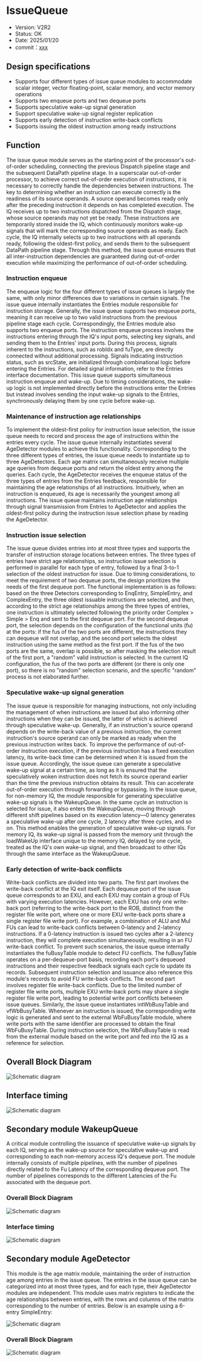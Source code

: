 # IssueQueue

- Version: V2R2
- Status: OK
- Date: 2025/01/20
- commit：[xxx](https://github.com/OpenXiangShan/XiangShan/tree/xxx)

## Design specifications

- Supports four different types of issue queue modules to accommodate scalar
  integer, vector floating-point, scalar memory, and vector memory operations
- Supports two enqueue ports and two dequeue ports
- Supports speculative wake-up signal generation
- Support speculative wake-up signal register replication
- Supports early detection of instruction write-back conflicts
- Supports issuing the oldest instruction among ready instructions

## Function

The issue queue module serves as the starting point of the processor's
out-of-order scheduling, connecting the previous Dispatch pipeline stage and the
subsequent DataPath pipeline stage. In a superscalar out-of-order processor, to
achieve correct out-of-order execution of instructions, it is necessary to
correctly handle the dependencies between instructions. The key to determining
whether an instruction can execute correctly is the readiness of its source
operands. A source operand becomes ready only after the preceding instruction it
depends on has completed execution. The IQ receives up to two instructions
dispatched from the Dispatch stage, whose source operands may not yet be ready.
These instructions are temporarily stored inside the IQ, which continuously
monitors wake-up signals that will mark the corresponding source operands as
ready. Each cycle, the IQ internally selects up to two instructions with all
operands ready, following the oldest-first policy, and sends them to the
subsequent DataPath pipeline stage. Through this method, the issue queue ensures
that all inter-instruction dependencies are guaranteed during out-of-order
execution while maximizing the performance of out-of-order scheduling.

### Instruction enqueue

The enqueue logic for the four different types of issue queues is largely the
same, with only minor differences due to variations in certain signals. The
issue queue internally instantiates the Entries module responsible for
instruction storage. Generally, the issue queue supports two enqueue ports,
meaning it can receive up to two valid instructions from the previous pipeline
stage each cycle. Correspondingly, the Entries module also supports two enqueue
ports. The instruction enqueue process involves the instructions entering
through the IQ's input ports, selecting key signals, and sending them to the
Entries' input ports. During this process, signals inherent to the instructions,
such as robIdx and fuType, are directly connected without additional processing.
Signals indicating instruction status, such as srcState, are initialized through
combinational logic before entering the Entries. For detailed signal
information, refer to the Entries interface documentation. This issue queue
supports simultaneous instruction enqueue and wake-up. Due to timing
considerations, the wake-up logic is not implemented directly before the
instructions enter the Entries but instead involves sending the input wake-up
signals to the Entries, synchronously delaying them by one cycle before wake-up.

### Maintenance of instruction age relationships

To implement the oldest-first policy for instruction issue selection, the issue
queue needs to record and process the age of instructions within the entries
every cycle. The issue queue internally instantiates several AgeDetector modules
to achieve this functionality. Corresponding to the three different types of
entries, the issue queue needs to instantiate up to three AgeDetectors. Each age
matrix can simultaneously receive multiple age queries from dequeue ports and
return the oldest entry among the queries. Each cycle, the AgeDetector receives
the enqueue status of the three types of entries from the Entries feedback,
responsible for maintaining the age relationships of all instructions.
Intuitively, when an instruction is enqueued, its age is necessarily the
youngest among all instructions. The issue queue maintains instruction age
relationships through signal transmission from Entries to AgeDetector and
applies the oldest-first policy during the instruction issue selection phase by
reading the AgeDetector.

### Instruction issue selection

The issue queue divides entries into at most three types and supports the
transfer of instruction storage locations between entries. The three types of
entries have strict age relationships, so instruction issue selection is
performed in parallel for each type of entry, followed by a final 3-to-1
selection of the oldest instruction for issue. Due to timing considerations, to
meet the requirement of two dequeue ports, the design prioritizes the needs of
the first dequeue port. The functional implementation is as follows: based on
the three Detectors corresponding to EnqEntry, SimpleEntry, and ComplexEntry,
the three oldest issuable instructions are selected, and then, according to the
strict age relationships among the three types of entries, one instruction is
ultimately selected following the priority order Complex > Simple > Enq and sent
to the first dequeue port. For the second dequeue port, the selection depends on
the configuration of the functional units (fu) at the ports: if the fus of the
two ports are different, the instructions they can dequeue will not overlap, and
the second port selects the oldest instruction using the same method as the
first port. If the fus of the two ports are the same, overlap is possible, so
after masking the selection result of the first port, a "random" valid
instruction is selected. In the current IQ configuration, the fus of the two
ports are different (or there is only one port), so there is no "random"
selection scenario, and the specific "random" process is not elaborated further.

### Speculative wake-up signal generation

The issue queue is responsible for managing instructions, not only including the
management of when instructions are issued but also informing other instructions
when they can be issued, the latter of which is achieved through speculative
wake-up. Generally, if an instruction's source operand depends on the write-back
value of a previous instruction, the current instruction's source operand can
only be marked as ready when the previous instruction writes back. To improve
the performance of out-of-order instruction execution, if the previous
instruction has a fixed execution latency, its write-back time can be determined
when it is issued from the issue queue. Accordingly, the issue queue can
generate a speculative wake-up signal at a certain time, as long as it is
ensured that the speculatively woken instruction does not fetch its source
operand earlier than the time the previous instruction obtains its result. This
can accelerate out-of-order execution through forwarding or bypassing. In the
issue queue, for non-memory IQ, the module responsible for generating
speculative wake-up signals is the WakeupQueue. In the same cycle an instruction
is selected for issue, it also enters the WakeupQueue, moving through different
shift pipelines based on its execution latency—0 latency generates a speculative
wake-up after one cycle, 2 latency after three cycles, and so on. This method
enables the generation of speculative wake-up signals. For memory IQ, its
wake-up signal is passed from the memory unit through the loadWakeUp interface
unique to the memory IQ, delayed by one cycle, treated as the IQ's own wake-up
signal, and then broadcast to other IQs through the same interface as the
WakeupQueue.

### Early detection of write-back conflicts

Write-back conflicts are divided into two parts. The first part involves the
write-back conflict at the IQ exit itself. Each dequeue port of the issue queue
corresponds to an EXU, and each EXU may contain a group of FUs with varying
execution latencies. However, each EXU has only one write-back port (referring
to the write-back port to the ROB, distinct from the register file write port,
where one or more EXU write-back ports share a single register file write port).
For example, a combination of ALU and Mul FUs can lead to write-back conflicts
between 0-latency and 2-latency instructions. If a 0-latency instruction is
issued two cycles after a 2-latency instruction, they will complete execution
simultaneously, resulting in an FU write-back conflict. To prevent such
scenarios, the issue queue internally instantiates the fuBusyTable module to
detect FU conflicts. The fuBusyTable operates on a per-dequeue-port basis,
recording each port's dequeued instructions and their respective feedback
signals each cycle to update its records. Subsequent instruction selection and
issuance also reference this module's records to avoid FU write-back conflicts.
The second part involves register file write-back conflicts. Due to the limited
number of register file write ports, multiple EXU write-back ports may share a
single register file write port, leading to potential write port conflicts
between issue queues. Similarly, the issue queue instantiates intWbBusyTable and
vfWbBusyTable. Whenever an instruction is issued, the corresponding write logic
is generated and sent to the external WbFuBusyTable module, where write ports
with the same identifier are processed to obtain the final WbFuBusyTable. During
instruction selection, the WbFuBusyTable is read from the external module based
on the write port and fed into the IQ as a reference for selection.

## Overall Block Diagram

![Schematic diagram](./figure/IssueQueue_top.svg)

## Interface timing

![Schematic diagram](./figure/IssueQueue_io.png)

## Secondary module WakeupQueue

A critical module controlling the issuance of speculative wake-up signals by
each IQ, serving as the wake-up source for speculative wake-up and corresponding
to each non-memory access IQ's dequeue port. The module internally consists of
multiple pipelines, with the number of pipelines directly related to the Fu
Latency of the corresponding dequeue port. The number of pipelines corresponds
to the different Latencies of the Fu associated with the dequeue port.

### Overall Block Diagram

![Schematic diagram](./figure/IssueQueue_wakeupqueue.svg)

### Interface timing

![Schematic diagram](./figure/IssueQueue_wq_io.png)

## Secondary module AgeDetector

This module is the age matrix module, maintaining the order of instruction age
among entries in the issue queue. The entries in the issue queue can be
categorized into at most three types, and for each type, their AgeDetector
modules are independent. This module uses matrix registers to indicate the age
relationships between entries, with the rows and columns of the matrix
corresponding to the number of entries. Below is an example using a 6-entry
SimpleEntry:

![Schematic diagram](./figure/IssueQueue_age.svg)

### Overall Block Diagram

![Schematic diagram](./figure/IssueQueue_age_top.svg)

